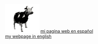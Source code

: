 <img src="b.gif">
<a href="https://poxut.github.io">mi pagina web en español</a>
<br>
<a href="https://poxut.github.io/en">my webpage in english</a>
